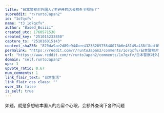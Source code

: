 ```yaml
---
title: "日本警察对外国人/老钟开的店会额外关照吗？"
subreddit: "r/runtoJapan2"
id: "1o7qxfv"
name: "t3_1o7qxfv"
author: "Based_Boiiii"
created_utc: 1760571530
created_key: "251015233850"
capture_ts: "251016015143"
content_sha256: "870da9ae2d89e944bee4323320975840073b6e48149a438f1baf055b36d9447f"
permalink: "https://reddit.com/r/runtoJapan2/comments/1o7qxfv/日本警察对外国人老钟开的店会额外关照吗/"
url: "https://www.reddit.com/r/runtoJapan2/comments/1o7qxfv/日本警察对外国人老钟开的店会额外关照吗/"
domain: "self.runtoJapan2"
ups: 1
upvote_ratio: 0.67
num_comments: 1
link_flair_text: "日常生活"
link_flair_css_class: ""
over_18: false
is_self: true
---
```


如题，就是多想较本国人的店留个心眼，会额外查询下各种问题
